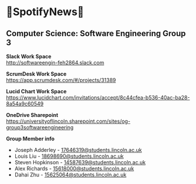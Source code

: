 # :newspaper:SpotifyNews:musical_note:
## Computer Science: Software Engineering Group 3

**Slack Work Space**  
http://softwareengin-feh2864.slack.com

**ScrumDesk Work Space**  
https://app.scrumdesk.com/#/projects/31389

**Lucid Chart Work Space**  
https://www.lucidchart.com/invitations/accept/8c44cfea-b536-40ac-ba28-8a54a9c60549

**OneDrive Sharepoint**  
https://universityoflincoln.sharepoint.com/sites/og-group3softwareengineering

**Group Member info**
* Joseph Adderley  - 17646319@students.lincoln.ac.uk  
* Louis Liu        - 18698690@students.lincoln.ac.uk  
* Steven Hopkinson - 14587639@students.lincoln.ac.uk  
* Alex Richards    - 15618000@students.lincoln.ac.uk  
* Dahai Zhu        - 15625064@students.lincoln.ac.uk
